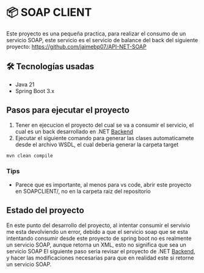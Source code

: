 # 📦 SOAP CLIENT
Este proyecto es una pequeña practica, para realizar el consumo de un servicio SOAP, este servicio es el servicio de balance del back del siguiente proyecto: https://github.com/jaimebp07/API-NET-SOAP

## 🛠️ Tecnologías usadas
- Java 21
- Spring Boot 3.x

## Pasos para ejecutar el proyecto

1. Tener en ejecucion el proyecto del cual se va a consumir el servicio, el cual es un back desarrollado en .NET [Backend](https://github.com/jaimebp07/employees-angular-springboot)
2. Ejecutar el siguiente comando para generar las clases automaticamete desde el archivo WSDL, el cual deberia generar la carpeta target
```sh
mvn clean compile
```

### Tips
- Parece que es importante, al menos para vs code, abrir este proyecto en SOAPCLIENT/, no en la carpeta raiz del repositorio

## Estado del proyecto
En este punto del desarrollo del proyecto, al intentar consumir el servivio me esta devolviendo un error, debido a que el servicio soap que se esta intentando consumir desde este proyecto de spring boot no es realmente un servicio SOAP, aunque retorna un XML, esto no significa que sea un servicio SOAP
El siguiente paso seria revisar el proyecto de .NET [Backend](https://github.com/jaimebp07/employees-angular-springboot), y hacer las modificaciones necesarias para que en realidad este si retorne un servicio SOAP.

